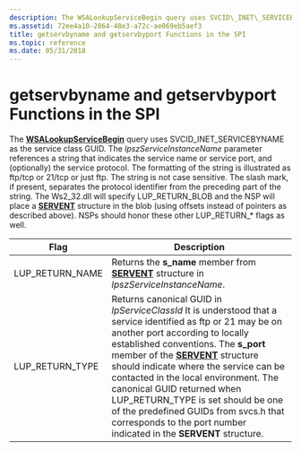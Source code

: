 ```yaml
---
description: The WSALookupServiceBegin query uses SVCID\_INET\_SERVICEBYNAME as the service class GUID.
ms.assetid: 72ee4a10-2864-48e3-a72c-ae069eb5aef3
title: getservbyname and getservbyport Functions in the SPI
ms.topic: reference
ms.date: 05/31/2018
---
```


# getservbyname and getservbyport Functions in the SPI

The [**WSALookupServiceBegin**](/windows/desktop/api/Winsock2/nf-winsock2-wsalookupservicebegina) query uses SVCID\_INET\_SERVICEBYNAME as the service class GUID. The *lpszServiceInstanceName* parameter references a string that indicates the service name or service port, and (optionally) the service protocol. The formatting of the string is illustrated as ftp/tcp or 21/tcp or just ftp. The string is not case sensitive. The slash mark, if present, separates the protocol identifier from the preceding part of the string. The Ws2\_32.dll will specify LUP\_RETURN\_BLOB and the NSP will place a [**SERVENT**](/windows/desktop/api/winsock/ns-winsock-servent) structure in the blob (using offsets instead of pointers as described above). NSPs should honor these other LUP\_RETURN\_\* flags as well.



| Flag              | Description                                                                                                                                                                                                                                                                                                                                                                                                                                                                                                         |
|-------------------|---------------------------------------------------------------------------------------------------------------------------------------------------------------------------------------------------------------------------------------------------------------------------------------------------------------------------------------------------------------------------------------------------------------------------------------------------------------------------------------------------------------------|
| LUP\_RETURN\_NAME | Returns the **s\_name** member from [**SERVENT**](/windows/desktop/api/winsock/ns-winsock-servent) structure in *lpszServiceInstanceName*.                                                                                                                                                                                                                                                                                                                                                                                                            |
| LUP\_RETURN\_TYPE | Returns canonical GUID in *lpServiceClassId* It is understood that a service identified as ftp or 21 may be on another port according to locally established conventions. The **s\_port** member of the [**SERVENT**](/windows/desktop/api/winsock/ns-winsock-servent) structure should indicate where the service can be contacted in the local environment. The canonical GUID returned when LUP\_RETURN\_TYPE is set should be one of the predefined GUIDs from svcs.h that corresponds to the port number indicated in the **SERVENT** structure. |



 

 

 



